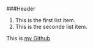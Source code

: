 ###Header
1. This is the first list item.
2. This is the seconde list item.

This is [my Github](https://github.com/weippig/neww)
